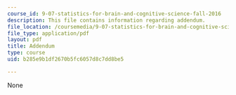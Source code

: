 ```yaml
---
course_id: 9-07-statistics-for-brain-and-cognitive-science-fall-2016
description: This file contains information regarding addendum.
file_location: /coursemedia/9-07-statistics-for-brain-and-cognitive-science-fall-2016/b285e9b1df2670b5fc6057d8c7dd8be5_MIT9_07F16_lec9_Adendm.pdf
file_type: application/pdf
layout: pdf
title: Addendum
type: course
uid: b285e9b1df2670b5fc6057d8c7dd8be5

---
```

None